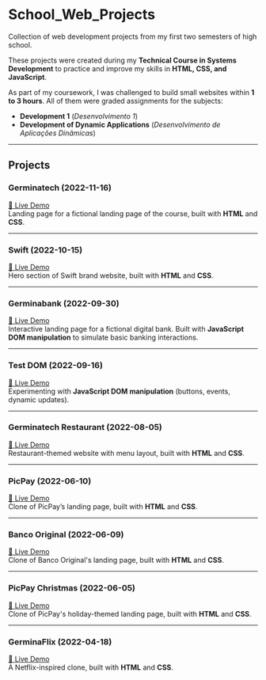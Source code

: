 # School_Web_Projects  
Collection of web development projects from my first two semesters of high school.  

These projects were created during my **Technical Course in Systems Development** to practice and improve my skills in **HTML, CSS, and JavaScript**.  

As part of my coursework, I was challenged to build small websites within **1 to 3 hours**. All of them were graded assignments for the subjects:  

- **Development 1** (*Desenvolvimento 1*)  
- **Development of Dynamic Applications** (*Desenvolvimento de Aplicações Dinâmicas*)  

---

## Projects  

### Germinatech (2022-11-16)  
[🔗 Live Demo](https://andreasseituno-dev.github.io/School_Web_Projects/Germinatech/)  
Landing page for a fictional landing page of the course, built with **HTML** and **CSS**.  

---

### Swift (2022-10-15)  
[🔗 Live Demo](https://andreasseituno-dev.github.io/School_Web_Projects/Swift/)  
Hero section of Swift brand website, built with **HTML** and **CSS**. 

---

### Germinabank (2022-09-30)  
[🔗 Live Demo](https://andreasseituno-dev.github.io/School_Web_Projects/Germinabank/)  
Interactive landing page for a fictional digital bank. Built with **JavaScript DOM manipulation** to simulate basic banking interactions.

---

### Test DOM (2022-09-16)  
[🔗 Live Demo](https://andreasseituno-dev.github.io/School_Web_Projects/Test_Dom/)  
Experimenting with **JavaScript DOM manipulation** (buttons, events, dynamic updates).  

---

### Germinatech Restaurant (2022-08-05)  
[🔗 Live Demo](https://andreasseituno-dev.github.io/School_Web_Projects/Germinatech_Restaurant/)  
Restaurant-themed website with menu layout, built with **HTML** and **CSS**. 

---

### PicPay (2022-06-10)  
[🔗 Live Demo](https://andreasseituno-dev.github.io/School_Web_Projects/PicPay/Site/)  
Clone of PicPay’s landing page, built with **HTML** and **CSS**.

---

### Banco Original (2022-06-09)  
[🔗 Live Demo](https://andreasseituno-dev.github.io/School_Web_Projects/BancoOriginal/Site/)  
Clone of Banco Original's landing page, built with **HTML** and **CSS**.

---

### PicPay Christmas (2022-06-05)  
[🔗 Live Demo](https://andreasseituno-dev.github.io/School_Web_Projects/PicPay_Christmas/Site/)  
Clone of PicPay's holiday-themed landing page, built with **HTML** and **CSS**.

---

### GerminaFlix (2022-04-18)  
[🔗 Live Demo](https://andreasseituno-dev.github.io/School_Web_Projects/GerminaFlix/parteFinal/)  
A Netflix-inspired clone, built with **HTML** and **CSS**.

